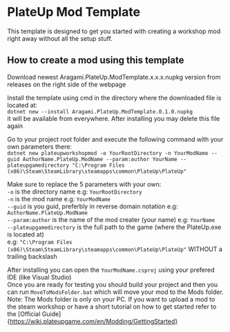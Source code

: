 # PlateUp Mod Template

This template is designed to get you started with creating a workshop mod right away without all the setup stuff.

## How to create a mod using this template

Download newest Aragami.PlateUp.ModTemplate.x.x.x.nupkg version from releases on the right side of the webpage

Install the template using cmd in the directory where the downloaded file is located at:<br/>``dotnet new --install Aragami.PlateUp.ModTemplate.0.1.0.nupkg``<br/>it will be available from everywhere. After installing you may delete this file again

Go to your project root folder and execute the following command with your own parameters there:<br/>``dotnet new plateupworkshopmod -o YourRootDirectory -n YourModName --guid AuthorName.PlateUp.ModName --param:author YourName --plateupgamedirectory "C:\Program Files (x86)\Steam\SteamLibrary\steamapps\common\PlateUp\PlateUp"``

Make sure to replace the 5 parameters with your own:<br/>
``-o`` is the directory name  e.g: ``YourRootDirectory``<br/>
``-n`` is the mod name  e.g: ``YourModName``<br/>
``--guid`` is you guid, preferbly in reverse domain notation  e.g: ``AuthorName.PlateUp.ModName``<br/>
``--param:author`` is the name of the mod creater (your name)  e.g: ``YourName``<br/>
``--plateupgamedirectory`` is the full path to the game (where the PlateUp.exe is located at)<br/>e.g: ``"C:\Program Files (x86)\Steam\SteamLibrary\steamapps\common\PlateUp\PlateUp"`` WITHOUT a trailing backslash

After installing you can open the ``YourModName.csproj`` using your prefered IDE (like Visual Studio)<br/>
Once you are ready for testing you should build your project and then you can run ``MoveToModsFolder.bat`` which will move your mod to the Mods folder.<br/>
Note: The Mods folder is only on your PC. If you want to upload a mod to the steam workshop or have a short tutorial on how to get started refer to the [Official Guide]{https://wiki.plateupgame.com/en/Modding/GettingStarted}
